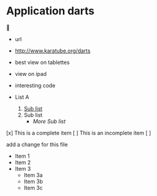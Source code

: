 
# Application darts

:dart:

- url
- http://www.karatube.org/darts



- best view on tablettes

- view on ipad

- interesting code

- List A
	1. [Sub list](https://yhatt.github.io/marp/)
	1. Sub list
		- _More Sub list_

[x] This is a complete item
[ ] This is an incomplete item
[ ] 

add a change for this file

* Item 1
* Item 2
* Item 3
  * Item 3a
  * Item 3b
  * Item 3c
